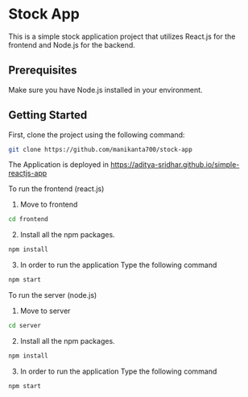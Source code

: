 # Stock App

This is a simple stock application project that utilizes React.js for the frontend and Node.js for the backend.

## Prerequisites

Make sure you have Node.js installed in your environment.

## Getting Started

First, clone the project using the following command:

```bash
git clone https://github.com/manikanta700/stock-app
```
The Application is deployed in https://aditya-sridhar.github.io/simple-reactjs-app

To run the frontend (react.js)

1. Move to frontend
```bash
cd frontend
```
2. Install all the npm packages. 
```bash
npm install
```
3. In order to run the application Type the following command
```bash
npm start
```

To run the server (node.js)

1. Move to server
```bash
cd server
```
2. Install all the npm packages. 
```bash
npm install
```
3. In order to run the application Type the following command
```bash
npm start
```
